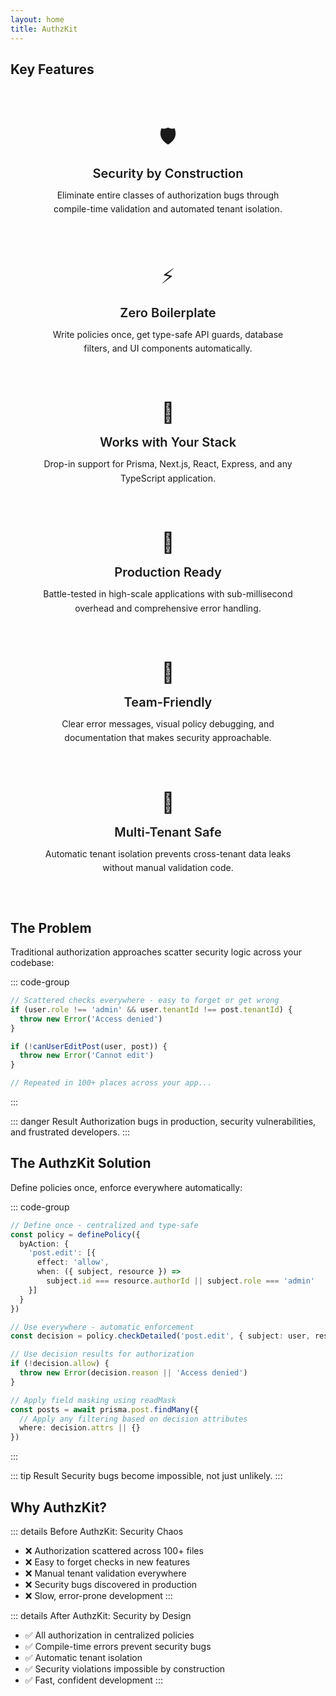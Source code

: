 ```yaml
---
layout: home
title: AuthzKit
---
```


<CustomHero
  text="The last authorization library you'll need."
  tagline="Define policies once, get database filters, UI guards, and API protection automatically — for both JavaScript and TypeScript."
  :actions="[
    { theme: 'brand', text: 'Get started', link: '/authzkit/guides/getting-started.html' },
  ]"
/>

## Key Features

<div class="features-grid">
  <div class="feature-card">
    <div class="feature-icon">🛡️</div>
    <h3>Security by Construction</h3>
    <p>Eliminate entire classes of authorization bugs through compile-time validation and automated tenant isolation.</p>
  </div>

  <div class="feature-card">
    <div class="feature-icon">⚡</div>
    <h3>Zero Boilerplate</h3>
    <p>Write policies once, get type-safe API guards, database filters, and UI components automatically.</p>
  </div>

  <div class="feature-card">
    <div class="feature-icon">🔧</div>
    <h3>Works with Your Stack</h3>
    <p>Drop-in support for Prisma, Next.js, React, Express, and any TypeScript application.</p>
  </div>

  <div class="feature-card">
    <div class="feature-icon">🚀</div>
    <h3>Production Ready</h3>
    <p>Battle-tested in high-scale applications with sub-millisecond overhead and comprehensive error handling.</p>
  </div>

  <div class="feature-card">
    <div class="feature-icon">👥</div>
    <h3>Team-Friendly</h3>
    <p>Clear error messages, visual policy debugging, and documentation that makes security approachable.</p>
  </div>

  <div class="feature-card">
    <div class="feature-icon">🔄</div>
    <h3>Multi-Tenant Safe</h3>
    <p>Automatic tenant isolation prevents cross-tenant data leaks without manual validation code.</p>
  </div>
</div>

<style scoped>
.features-grid {
  display: grid;
  grid-template-columns: repeat(auto-fit, minmax(300px, 1fr));
  gap: 24px;
  margin: 48px 0;
  padding: 0 24px;
}

.feature-card {
  background: var(--vp-c-bg-soft);
  border: 1px solid var(--vp-c-divider);
  border-radius: 12px;
  padding: 24px;
  text-align: center;
  transition: all 0.3s ease;
}

.feature-card:hover {
  border-color: var(--vp-c-brand-1);
  box-shadow: 0 4px 12px rgba(0, 0, 0, 0.1);
}

.feature-icon {
  font-size: 2rem;
  margin-bottom: 16px;
}

.feature-card h3 {
  color: var(--vp-c-text-1);
  font-size: 1.25rem;
  font-weight: 600;
  margin: 0 0 12px 0;
}

.feature-card p {
  color: var(--vp-c-text-2);
  margin: 0;
  line-height: 1.6;
}

@media (max-width: 640px) {
  .features-grid {
    grid-template-columns: 1fr;
    gap: 16px;
    padding: 0 16px;
  }

  .feature-card {
    padding: 20px;
  }
}
</style>

## The Problem

Traditional authorization approaches scatter security logic across your codebase:

::: code-group

```typescript [❌ Manual Authorization]
// Scattered checks everywhere - easy to forget or get wrong
if (user.role !== 'admin' && user.tenantId !== post.tenantId) {
  throw new Error('Access denied')
}

if (!canUserEditPost(user, post)) {
  throw new Error('Cannot edit')
}

// Repeated in 100+ places across your app...
```

:::

::: danger Result
Authorization bugs in production, security vulnerabilities, and frustrated developers.
:::

## The AuthzKit Solution

Define policies once, enforce everywhere automatically:

::: code-group

```typescript [✅ AuthzKit Policies]
// Define once - centralized and type-safe
const policy = definePolicy({
  byAction: {
    'post.edit': [{
      effect: 'allow',
      when: ({ subject, resource }) =>
        subject.id === resource.authorId || subject.role === 'admin'
    }]
  }
})

// Use everywhere - automatic enforcement
const decision = policy.checkDetailed('post.edit', { subject: user, resource: post })

// Use decision results for authorization
if (!decision.allow) {
  throw new Error(decision.reason || 'Access denied')
}

// Apply field masking using readMask
const posts = await prisma.post.findMany({
  // Apply any filtering based on decision attributes
  where: decision.attrs || {}
})
```

:::

::: tip Result
Security bugs become impossible, not just unlikely.
:::

## Why AuthzKit?

::: details Before AuthzKit: Security Chaos
- ❌ Authorization scattered across 100+ files
- ❌ Easy to forget checks in new features
- ❌ Manual tenant validation everywhere
- ❌ Security bugs discovered in production
- ❌ Slow, error-prone development
:::

::: details After AuthzKit: Security by Design
- ✅ All authorization in centralized policies
- ✅ Compile-time errors prevent security bugs
- ✅ Automatic tenant isolation
- ✅ Security violations impossible by construction
- ✅ Fast, confident development
:::

 
